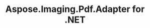 ---
title: Aspose.Imaging.Pdf.Adapter for .NET
type: docs
weight: 10
url: /net/adapters/pdf/
keywords: "Aspose.Imaging.Pdf.Adapter for .NET, Aspose Imaging.Pdf.Adapter, Aspose API Reference."
description: Aspose.Imaging.Pdf.Adapter for .NET Combines 2 Aspose products Aspose.Imaging for .NET and Aspose.Pdf for .NET, this allows you to use the functions of both libraries as a single whole and expand conversion between formats.
is_root: true
---
